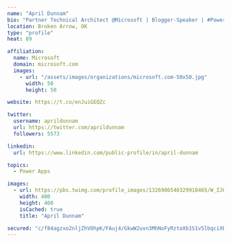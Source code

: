 ```yaml
---
name: "April Dunnam"
bio: "Partner Technical Architect @Microsoft | Blogger-Speaker | #PowerApps, #PowerAutomate, #Office365, #SharePoint | #WIT | #Karaoke Queen"
location: Broken Arrow, OK
type: "profile"
heat: 89

affiliation:
  name: Microsoft
  domain: microsoft.com
  images:
    - url: "/assets/images/organizations/microsoft.com-50x50.jpg"
      width: 50
      height: 50

website: https://t.co/enJuiGEQZc

twitter:
  username: aprildunnam
  url: https://twitter.com/aprildunnam
  followers: 5573

linkedin:
  url: https://www.linkedin.com/public-profile/in/april-dunnam

topics:
  - Power Apps

images:
  - url: https://pbs.twimg.com/profile_images/1326986540329918465/W_IJ6Ih2_400x400.jpg
    width: 400
    height: 400
    isCached: true
    title: "April Dunnam"

secured: "c/f84agzxo2nljZhVOhpK/FAuj4/GkwW2uvn3MhNoFyRztoXb1S1v5lbqciXBXKGCA3Tc47o9IXbIKTP+oTti1xSn68tlTt3aM1OIdes1xatTXdyNRgjwp5RhETyklxHMgePH393aCsv2zoz07XihOsM1d1QGbYs6gyouxck7/gMzz291tRUNTL9VQTwUmFL2WUTx0ajTN2m4g0sbtpLl8WSWKbV2Fy8jCL7+Sd5eAsdFH4tfVqLiJKkRHnO4bTMsjyepaXTrbH9C6bJArbj7Bp/yIFlml/pETaUfniExWaLl2vBP7hcs8yMz30JPuW5jgfOkgmeHNfzvwpWqqFmSaM44gnlRWZjUn9/vESP691UelQhmhte8o5x0/x4+fIzZ+uQPzgfrr6kDODbQtuaIYiKqRfYR3R4Rq51WGToF+o=;I8eSgQTzK81H9DjfX2QlKw=="
---
```


